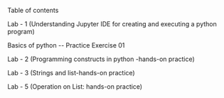 Table of contents

Lab - 1 (Understanding Jupyter IDE for creating and executing a python program)

Basics of python -- Practice Exercise 01

Lab - 2 (Programming constructs in python -hands-on practice)

Lab - 3 (Strings and list-hands-on practice)

Lab - 5 (Operation on List: hands-on practice)
